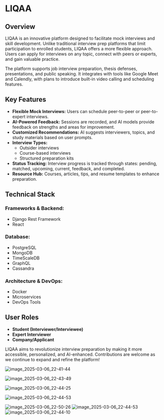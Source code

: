 # LIQAA

## Overview
LIQAA is an innovative platform designed to facilitate mock interviews and skill development. Unlike traditional interview prep platforms that limit participation to enrolled students, LIQAA offers a more flexible approach. Users can apply for interviews on any topic, connect with peers or experts, and gain valuable practice.

The platform supports job interview preparation, thesis defenses, presentations, and public speaking. It integrates with tools like Google Meet and Calendly, with plans to introduce built-in video calling and scheduling features.

## Key Features
- **Flexible Mock Interviews:** Users can schedule peer-to-peer or peer-to-expert interviews.
- **AI-Powered Feedback:** Sessions are recorded, and AI models provide feedback on strengths and areas for improvement.
- **Customized Recommendations:** AI suggests interviewers, topics, and study materials based on user prompts.
- **Interview Types:**  
  - Outsider interviews  
  - Course-based interviews 
  - Structured preparation kits  
- **Status Tracking:** Interview progress is tracked through states: pending, matched, upcoming, current, feedback, and completed.
- **Resource Hub:** Courses, articles, tips, and resume templates to enhance preparation.

## Technical Stack
### Frameworks & Backend:
- Django Rest Framework
- React

### Database:
- PostgreSQL
- MongoDB
- TimeScaleDB
- GraphQL
- Cassandra

### Architecture & DevOps:
- Docker
- Microservices
- DevOps Tools

## User Roles
- **Student (Interviewer/Interviewee)** 
- **Expert Interviewer**
- **Company/Applicant** 



LIQAA aims to revolutionize interview preparation by making it more accessible, personalized, and AI-enhanced. Contributions are welcome as we continue to expand and refine the platform!

![image_2025-03-06_22-41-44](https://github.com/user-attachments/assets/be2b4a4a-7a86-4e3e-a02c-5fc5e5b713e3)

![image_2025-03-06_22-43-49](https://github.com/user-attachments/assets/6ce4b7cd-d03f-4c0d-82d6-0235c36c3acc)

![image_2025-03-06_22-44-25](https://github.com/user-attachments/assets/9a825c98-a031-47d2-802b-d6de66210d04)

![image_2025-03-06_22-44-53](https://github.com/user-attachments/assets/e75fe947-b0f7-41da-8098-9dbfffa9ebaa)

![image_2025-03-06_22-50-26](https://github.com/user-attachments/assets/8325d058-8908-4c05-8cb0-820d20ad09ff)
![image_2025-03-06_22-44-53](https://github.com/user-attachments/assets/45575737-2811-4189-a411-fd837741f51b)
![image_2025-03-06_22-44-10](https://github.com/user-attachments/assets/6f441e75-8ca9-4944-9e8e-5df79ebf8410)

